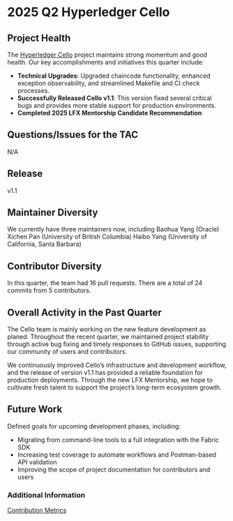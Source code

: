 [//]: # (SPDX-License-Identifier: CC-BY-4.0)

# 2025 Q2 Hyperledger Cello

## Project Health

The [Hyperledger Cello](https://github.com/hyperledger-cello/cello) project maintains strong momentum and good health. Our key accomplishments and initiatives this quarter include:

- **Technical Upgrades**: Upgraded chaincode functionality, enhanced exception observability, and streamlined Makefile and CI check processes.
- **Successfully Released Cello v1.1**: This version fixed several critical bugs and provides more stable support for production environments.
- **Completed 2025 LFX Mentorship Candidate Recommendation**
## Questions/Issues for the TAC

N/A

## Release

v1.1

## Maintainer Diversity

We currently have three maintainers now, including Baohua Yang (Oracle) Xichen Pan (University of British Columbia) Haibo Yang (University of California, Santa Barbara)

## Contributor Diversity

In this quarter, the team had 16 pull requests. There are a total of 24 commits from 5 contributors.

## Overall Activity in the Past Quarter

The Cello team is mainly working on the new feature development as planed. Throughout the recent quarter, we maintained project stability through active bug fixing and timely responses to GitHub issues, supporting our community of users and contributors.

We continuously improved Cello’s infrastructure and development workflow, and the release of version v1.1 has provided a reliable foundation for production deployments. Through the new LFX Mentorship, we hope to cultivate fresh talent to support the project’s long-term ecosystem growth.

## Future Work

Defined goals for upcoming development phases, including:

- Migrating from command-line tools to a full integration with the Fabric SDK
- Increasing test coverage to automate workflows and Postman-based API validation
- Improving the scope of project documentation for contributors and users

### Additional Information

[Contribution Metrics](https://github.com/hyperledger-cello/cello/graphs/contributors?from=3%2F1%2F2025)
